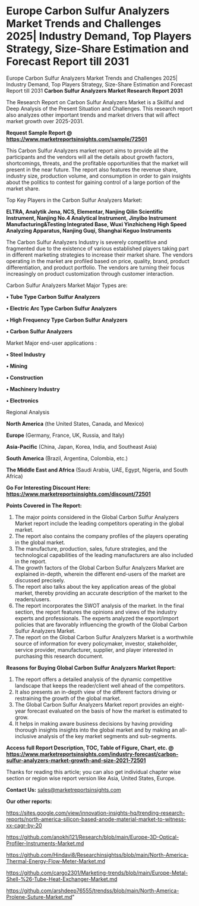 # Europe Carbon Sulfur Analyzers Market Trends and Challenges 2025| Industry Demand, Top Players Strategy, Size-Share Estimation and Forecast Report till 2031
Europe Carbon Sulfur Analyzers Market Trends and Challenges 2025| Industry Demand, Top Players Strategy, Size-Share Estimation and Forecast Report till 2031
<strong>Carbon Sulfur Analyzers Market Research Report 2031</strong>

The Research Report on Carbon Sulfur Analyzers Market is a Skillful and Deep Analysis of the Present Situation and Challenges. This research report also analyzes other important trends and market drivers that will affect market growth over 2025-2031.

<strong>Request Sample Report @ <a href=https://www.marketreportsinsights.com/sample/72501>https://www.marketreportsinsights.com/sample/72501</a></strong>

This Carbon Sulfur Analyzers market report aims to provide all the participants and the vendors will all the details about growth factors, shortcomings, threats, and the profitable opportunities that the market will present in the near future. The report also features the revenue share, industry size, production volume, and consumption in order to gain insights about the politics to contest for gaining control of a large portion of the market share.

Top Key Players in the Carbon Sulfur Analyzers Market:

<strong>ELTRA, Analytik Jena, NCS, Elementar, Nanjing Qilin Scientific Instrument, Nanjing No.4 Analytical Instrument, Jinyibo Instrument Manufacturing&Testing Integrated Base, Wuxi Yinzhicheng High Speed Analyzing Apparatus, Nanjing Guqi, Shanghai Keguo Instruments</strong>

The Carbon Sulfur Analyzers Industry is severely competitive and fragmented due to the existence of various established players taking part in different marketing strategies to increase their market share. The vendors operating in the market are profiled based on price, quality, brand, product differentiation, and product portfolio. The vendors are turning their focus increasingly on product customization through customer interaction.

Carbon Sulfur Analyzers Market Major Types are:

<strong>• Tube Type Carbon Sulfur Analyzers

• Electric Arc Type Carbon Sulfur Analyzers

• High Frequency Type Carbon Sulfur Analyzers

• Carbon Sulfur Analyzers</strong>

Market Major end-user applications :

<strong>• Steel Industry

• Mining

• Construction

• Machinery Industry

• Electronics</strong>

Regional Analysis

</u><strong><b>North America</b></strong> (the United States, Canada, and Mexico)

<strong><b>Europe </b></strong>(Germany, France, UK, Russia, and Italy)

<strong><b>Asia-Pacific</b></strong> (China, Japan, Korea, India, and Southeast Asia)

<strong><b>South America</b></strong> (Brazil, Argentina, Colombia, etc.)

<strong><b>The Middle East and Africa</b></strong> (Saudi Arabia, UAE, Egypt, Nigeria, and South Africa)

<strong>Go For Interesting Discount Here: <a href=https://www.marketreportsinsights.com/discount/72501>https://www.marketreportsinsights.com/discount/72501</a></strong>

<strong>Points Covered in The Report:</strong>
<ol>
  <li>The major points considered in the Global Carbon Sulfur Analyzers Market report include the leading competitors operating in the global market.</li>
  <li>The report also contains the company profiles of the players operating in the global market.</li>
  <li>The manufacture, production, sales, future strategies, and the technological capabilities of the leading manufacturers are also included in the report.</li>
  <li>The growth factors of the Global Carbon Sulfur Analyzers Market are explained in-depth, wherein the different end-users of the market are discussed precisely.</li>
  <li>The report also talks about the key application areas of the global market, thereby providing an accurate description of the market to the readers/users.</li>
  <li>The report incorporates the SWOT analysis of the market. In the final section, the report features the opinions and views of the industry experts and professionals. The experts analyzed the export/import policies that are favorably influencing the growth of the Global Carbon Sulfur Analyzers Market.</li>
  <li>The report on the Global Carbon Sulfur Analyzers Market is a worthwhile source of information for every policymaker, investor, stakeholder, service provider, manufacturer, supplier, and player interested in purchasing this research document.</li>
</ol>
<strong>Reasons for Buying Global Carbon Sulfur Analyzers Market Report:</strong>

<ol>
  <li>The report offers a detailed analysis of the dynamic competitive landscape that keeps the reader/client well ahead of the competitors.</li>
  <li>It also presents an in-depth view of the different factors driving or restraining the growth of the global market.</li>
  <li>The Global Carbon Sulfur Analyzers Market report provides an eight-year forecast evaluated on the basis of how the market is estimated to grow.</li>
  <li>It helps in making aware business decisions by having providing thorough insights insights into the global market and by making an all-inclusive analysis of the key market segments and sub-segments.</li>
</ol>
<strong>Access full Report Description, TOC, Table of Figure, Chart, etc. @ <a href=https://www.marketreportsinsights.com/industry-forecast/carbon-sulfur-analyzers-market-growth-and-size-2021-72501>https://www.marketreportsinsights.com/industry-forecast/carbon-sulfur-analyzers-market-growth-and-size-2021-72501</a></strong>


Thanks for reading this article; you can also get individual chapter wise section or region wise report version like Asia, United States, Europe.

<strong>Contact Us:</strong>
sales@marketreportsinsights.com

<strong>Our other reports:</strong>

<a href=https://sites.google.com/view/innovation-insights-hq/trending-research-reports/north-america-silicon-based-anode-material-market-to-witness-xx-cagr-by-20>https://sites.google.com/view/innovation-insights-hq/trending-research-reports/north-america-silicon-based-anode-material-market-to-witness-xx-cagr-by-20</a>

<a href=https://github.com/anokhi121/Research/blob/main/Europe-3D-Optical-Profiler-Instruments-Market.md>https://github.com/anokhi121/Research/blob/main/Europe-3D-Optical-Profiler-Instruments-Market.md</a>

<a href=https://github.com/Hindavi8/Researchinsightss/blob/main/North-America-Thermal-Energy-Flow-Meter-Market.md>https://github.com/Hindavi8/Researchinsightss/blob/main/North-America-Thermal-Energy-Flow-Meter-Market.md</a>

<a href=https://github.com/cargo2301/Marketing-trends/blob/main/Europe-Metal-Shell-%26-Tube-Heat-Exchanger-Market.md>https://github.com/cargo2301/Marketing-trends/blob/main/Europe-Metal-Shell-%26-Tube-Heat-Exchanger-Market.md</a>

<a href=https://github.com/arshdeep76555/trendss/blob/main/North-America-Prolene-Suture-Market.md>https://github.com/arshdeep76555/trendss/blob/main/North-America-Prolene-Suture-Market.md</a>"
